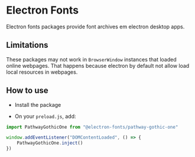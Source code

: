 # Electron Fonts

Electron fonts packages provide font archives em electron desktop apps.

## Limitations

These packages may not work in `BrowserWindow` instances that loaded online webpages. That happens because electron by default not allow load local resources in webpages.

## How to use

* Install the package

* On your `preload.js`, add:

```ts
import PathwayGothicOne from "@electron-fonts/pathway-gothic-one"

window.addEventListener("DOMContentLoaded", () => {
    PathwayGothicOne.inject()
})
```